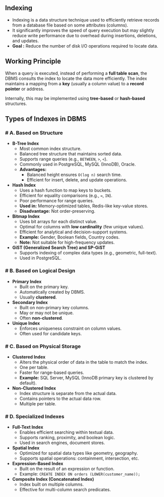 ## **Indexing**

- Indexing is a data structure technique used to efficiently retrieve records from a database file based on some attributes (columns).
- It significantly improves the speed of query execution but may slightly reduce write performance due to overhead during insertions, deletions, and updates.
- **Goal :** Reduce the number of disk I/O operations required to locate data.

## **Working Principle**

When a query is executed, instead of performing a **full table scan**, the DBMS consults the index to locate the data more efficiently. The index maintains a mapping from a **key** (usually a column value) to a **record pointer** or address.

Internally, this may be implemented using **tree-based** or **hash-based** structures.

## **Types of Indexes in DBMS**

### **# A. Based on Structure**

- **B-Tree Index**
    - Most common index structure.
    - Balanced tree structure that maintains sorted data.
    - Supports range queries (e.g., `BETWEEN`, `>`, `<`).
    - Commonly used in PostgreSQL, MySQL (InnoDB), Oracle.
    - **Advantages:**
        - Balanced height ensures `O(log n)` search time.
        - Efficient for insert, delete, and update operations.
- **Hash Index**
    - Uses a hash function to map keys to buckets.
    - Efficient for equality comparisons (e.g., `=`, `IN`).
    - Poor performance for range queries.
    - **Used in:** Memory-optimized tables, Redis-like key-value stores.
    - **Disadvantage:** Not order-preserving.
- **Bitmap Index**
    - Uses bit arrays for each distinct value.
    - Optimal for columns with **low cardinality** (few unique values).
    - Efficient for analytical and decision-support systems.
    - **Example:** Gender, Boolean fields, Country codes.
    - **Note:** Not suitable for high-frequency updates.
- **GiST (Generalized Search Tree) and SP-GiST**
    - Supports indexing of complex data types (e.g., geometric, full-text).
    - Used in PostgreSQL.

### **# B. Based on Logical Design**

- **Primary Index**
    - Built on the primary key.
    - Automatically created by DBMS.
    - Usually **clustered**.
- **Secondary Index**
    - Built on non-primary key columns.
    - May or may not be unique.
    - Often **non-clustered**.
- **Unique Index**
    - Enforces uniqueness constraint on column values.
    - Often used for candidate keys.

### **# C. Based on Physical Storage**

- **Clustered Index**
    - Alters the physical order of data in the table to match the index.
    - One per table.
    - Faster for range-based queries.
    - **Example:** SQL Server, MySQL (InnoDB primary key is clustered by default).
- **Non-Clustered Index**
    - Index structure is separate from the actual data.
    - Contains pointers to the actual data row.
    - Multiple per table.

### **# D. Specialized Indexes**

- **Full-Text Index**
    - Enables efficient searching within textual data.
    - Supports ranking, proximity, and boolean logic.
    - Used in search engines, document stores.
- **Spatial Index**
    - Optimized for spatial data types like geometry, geography.
    - Supports spatial operations: containment, intersection, etc.
- **Expression-Based Index**
    - Built on the result of an expression or function.
    - Example: `CREATE INDEX ON orders (LOWER(customer_name));`
- **Composite Index (Concatenated Index)**
    - Index built on multiple columns.
    - Effective for multi-column search predicates.
